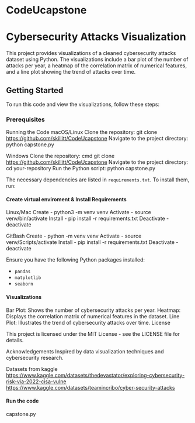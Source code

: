 # CodeUcapstone

# Cybersecurity Attacks Visualization

This project provides visualizations of a cleaned cybersecurity attacks dataset using Python. The visualizations include a bar plot of the number of attacks per year, a heatmap of the correlation matrix of numerical features, and a line plot showing the trend of attacks over time.

## Getting Started

To run this code and view the visualizations, follow these steps:

### Prerequisites

Running the Code
macOS/Linux
Clone the repository:
git clone https://github.com/skillitt/CodeUcapstone
Navigate to the project directory:
python capstone.py


Windows
Clone the repository:
cmd
git clone https://github.com/skillitt/CodeUcapstone
Navigate to the project directory:
cd your-repository
Run the Python script:
python capstone.py

The necessary dependencies are listed in `requirements.txt`. To install them, run:

#### Create virtual enviroment & Install Requirements

Linux/Mac
Create - python3 -m venv venv
Activate - source venv/bin/activate
Install - pip install -r requirements.txt
Deactivate - deactivate

GitBash
Create - python -m venv venv
Activate - source venv/Scripts/activate
Install - pip install -r requirements.txt
Deactivate - deactivate

Ensure you have the following Python packages installed:
- `pandas`
- `matplotlib`
- `seaborn`


#### Visualizations
Bar Plot: Shows the number of cybersecurity attacks per year.
Heatmap: Displays the correlation matrix of numerical features in the dataset.
Line Plot: Illustrates the trend of cybersecurity attacks over time.
License

This project is licensed under the MIT License - see the LICENSE file for details.

Acknowledgements
Inspired by data visualization techniques and cybersecurity research.

Datasets from kaggle
https://www.kaggle.com/datasets/thedevastator/exploring-cybersecurity-risk-via-2022-cisa-vulne
https://www.kaggle.com/datasets/teamincribo/cyber-security-attacks


#### Run the code
capstone.py